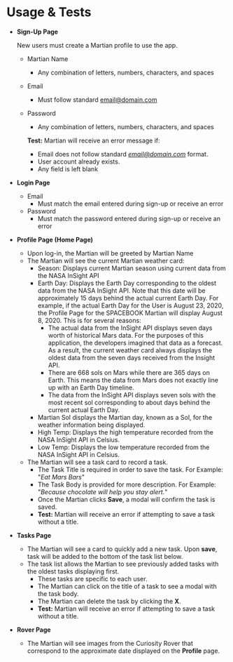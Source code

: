 # Usage & Tests
- **Sign-Up Page**

  New users must create a Martian profile to use the app.

  - Martian Name
    - Any combination of letters, numbers, characters, and spaces
  - Email
    - Must follow standard email@domain.com
  - Password
    - Any combination of letters, numbers, characters, and spaces

    **Test:** Martian will receive an error message if:
    - Email does not follow standard *email@domain.com* format.
    - User account already exists. 
    - Any field is left blank

- **Login Page**
  - Email
    - Must match the email entered during sign-up or receive an error
  - Password
    - Must match the password entered during sign-up or receive an error
- **Profile Page (Home Page)**
  - Upon log-in, the Martian will be greeted by Martian Name
  - The Martian will see the current Martian weather card:
    - Season: Displays current Martian season using current data from the NASA InSight API
    - Earth Day: Displays the Earth Day corresponding to the oldest data from the NASA InSight API. Note that this date will be approximately 15 days behind the actual current Earth Day. For example, if the actual Earth Day for the User is August 23, 2020, the Profile Page for the SPACEBOOK Martian will display August 8, 2020. This is for several reasons:
      - The actual data from the InSight API displays seven days worth of historical Mars data. For the purposes of this application, the developers imagined that data as a forecast. As a result, the current weather card always displays the oldest data from the seven days received from the Insight API.
      - There are 668 sols on Mars while there are 365 days on Earth. This means the data from Mars does not exactly line up with an Earth Day timeline.
      - The data from the InSight API displays seven sols with the most recent sol corresponding to about days behind the current actual Earth Day.
    - Martian Sol displays the Martian day, known as a Sol, for the weather information being displayed.
    - High Temp: Displays the high temperature recorded from the NASA InSight API in Celsius.
    - Low Temp: Displays the low temperature recorded from the NASA InSight API in Celsius.
  - The Martian will see a task card to record a task.
    - The Task Title is required in order to save the task. For Example: "_Eat Mars Bars_"
    - The Task Body is provided for more description. For Example: "_Because chocolate will help you stay alert._"
    - Once the Martian clicks **Save**, a modal will confirm the task is saved.
    - **Test:** Martian will receive an error if attempting to save a task without a title.
- **Tasks Page**
  - The Martian will see a card to quickly add a new task. Upon **save**, task will be added to the bottom of the task list below.
  - The task list allows the Martian to see previously added tasks with the oldest tasks displaying first.
    - These tasks are specific to each user. 
    - The Martian can click on the title of a task to see a modal with the task body.
    - The Martian can delete the task by clicking the **X**.
    - **Test:** Martian will receive an error if attempting to save a task without a title.
- **Rover Page**
    -   The Martian will see images from the Curiosity Rover that correspond to the approximate date displayed on the **Profile** page.
